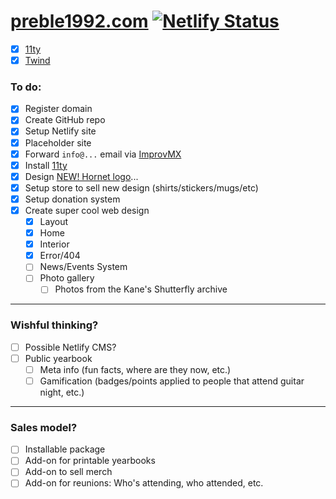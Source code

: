 # [preble1992.com](https://preble1992.com) [![Netlify Status](https://api.netlify.com/api/v1/badges/239f7a33-842d-4ffb-876b-dea8a5135182/deploy-status)](https://app.netlify.com/sites/preble1992-com/deploys)

- [x] [11ty](https://11ty.dev)
- [x] [Twind](https://twind.style)

### To do:

- [x] Register domain
- [x] Create GitHub repo
- [x] Setup Netlify site
- [x] Placeholder site
- [x] Forward `info@...` email via [ImprovMX](https://improvmx.com/)
- [x] Install [11ty](https://11ty.dev)
- [x] Design [NEW! Hornet logo](https://www.figma.com/file/SXww5Fd7NIGdULiEVvgJa7/preble1992-logo?type=design&node-id=0%3A1&mode=design&t=vodDdPBhCVfuzubM-1)...
- [x] Setup store to sell new design (shirts/stickers/mugs/etc)
- [x] Setup donation system
- [x] Create super cool web design
  - [x] Layout
  - [x] Home
  - [x] Interior
  - [x] Error/404
  - [ ] News/Events System
  - [ ] Photo gallery
    - [ ] Photos from the Kane's Shutterfly archive

---

### Wishful thinking?

- [ ] Possible Netlify CMS?
- [ ] Public yearbook
  - [ ] Meta info (fun facts, where are they now, etc.)
  - [ ] Gamification (badges/points applied to people that attend guitar night, etc.)

---

### Sales model?

- [ ] Installable package
- [ ] Add-on for printable yearbooks
- [ ] Add-on to sell merch
- [ ] Add-on for reunions: Who's attending, who attended, etc.

